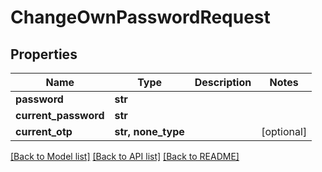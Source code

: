 # ChangeOwnPasswordRequest


## Properties

Name | Type | Description | Notes
------------ | ------------- | ------------- | -------------
**password** | **str** |  | 
**current_password** | **str** |  | 
**current_otp** | **str, none_type** |  | [optional] 

[[Back to Model list]](../#documentation-for-models) [[Back to API list]](../#documentation-for-api-endpoints) [[Back to README]](../)


